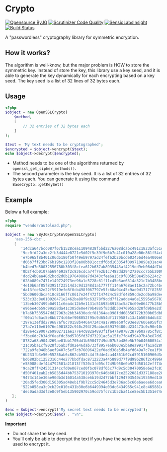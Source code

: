 # Crypto

[![Opensource ByJG](https://img.shields.io/badge/opensource-byjg.com-brightgreen.svg)](http://opensource.byjg.com)
[![Scrutinizer Code Quality](https://scrutinizer-ci.com/g/byjg/crypto/badges/quality-score.png?b=master)](https://scrutinizer-ci.com/g/byjg/crypto/?branch=master)
[![SensioLabsInsight](https://insight.sensiolabs.com/projects/8e296e39-d911-4d29-8585-6dec5011112c/mini.png)](https://insight.sensiolabs.com/projects/8e296e39-d911-4d29-8585-6dec5011112c)
[![Build Status](https://travis-ci.com/byjg/crypto.svg?branch=master)](https://travis-ci.com/byjg/crypto)

A "passwordless" cryptography library for symmetric encryption.

## How it works?

The algorithm is well-know, but the major problem is HOW to store the symmetric key. Instead of store the key, 
this library use a key seed, and it is able to generate the key dynamically for each encrypting based 
on a key seed. The key seed is a list of 32 lines of 32 bytes each.


## Usage

```php
<?php
$object = new OpenSSLCrypto(
    $method,
    [
        // 32 entries of 32 bytes each
    ]
);

$text = 'My text needs to be cryptographed';
$encrypted = $object->encrypt($text);
echo $object->decrypt($encrypted);
```

- Method needs to be one of the algorithms returned by `openssl_get_cipher_methods()`. 
- The second parameter is the key seed. It is a list of 32 entries of 32 bytes each. You can generate it using the command
  `BaseCrypto::getKeySet()`

## Example

Below a full example:

```php
<?php
require "vendor/autoload.php";

$object = new \ByJG\Crypto\OpenSSLCrypto(
    'aes-256-cbc',
    [
       '14dca647bcc087f67b1528cea11094838f5bd2276a08dcabc491c1823afc51dd',
       '9cc0fd22a3dc2fb3d444e0721e5d02f5c39f9d6b7c41c010a28e06e861f54c8b',
       'e7b965f8b401c06d5180f50f49eb9797ad24fef62b20bcde03456d4ea4006e83',
       'd06b7ff23bd76b19bc1283f28a00bb91cccdf6bd163354f099710898e31ac487',
       'b4bed7d50032556780b303f8cfea612b637ab8935443af4219dd9eb06d4d7b01',
       '0b2f4cb0107ab6946938f2c836cdca74f7e2b1c7482dd2942720ccc755b20097',
       'dcd24b8aa48d2bcd2d0b19764088e7d4343cfee6a15c9f805b58e45b6224c2f5',
       '628b889c7471e149724973ee96a1c5728c61f11c45e3ae6314a321c7b3488bde',
       '4e10b6af85f83951f23514d3c9d1248d1a1777ff114a6768ae116c2a72bc4bc3',
       'da13fce62e22f5919efe8f0cb498f067797e5fc68a94c45c9ae9d1717f82555d',
       '5bd0600dbca418c8166ffc0617e24f472f147424c58dfd4859cde2cd6a98dee7',
       '533c32c8e010920471e2462ba88f9c63278f9cdd7f12adde4a6e15595a56783d',
       '13beb307499b0d911c6ea4c12b9e1131c51693b8918ac5a76c09e86477b28b5a',
       'e966e4d659c99a58da41c305de0e479b4885f83ddb30476955ad28fd9b9e2d7a',
       'b7a6b7535547dd27963e2bb34630edcf81364ae998fdd68356772b300b65dbbc',
       'f00a1fd6ac5e8bb774c66ef908052f95c9d654df117958fc13a1b5056ddb331b',
       '297e13efdd279687af8c70158b446a4724c4a17989eb0fc93ee87606e958fc9c',
       '27a7e110e61076e4901822c940c294f29abbc659370480cd234473c0c90e10ef',
       'd28e4c29007269902711ae177e4c882a4893f1fa47a987872879b0a785cf8c20',
       'f3be6dc7b34df6aafdc3bd5705fd37d73291ac5a15fe7fd4d39497b43e87dd28',
       '8782a68a904d269ae01bb1705dd1b59047749dd07b5b486e5b79b04660054c1e',
       '21c05ba1cf9028f35ab3fd02e46dab733f8957e6b003e5ba8ea9917fa1ad2809',
       '722a9fe048b6aef9407c5ef7cb76896422ef0add38e5db4afd649a7c7ea1f905',
       '6b233fb3e56e55236ab6c862cb982c4df5dde4ca44361b02cd5915160966d3c5',
       'bd6802bc1252316c44e277bbdfdac8712223a445899d77f9d996286f2c499668',
       'e58088cdef444792501a21813ff520c3fd05cf249b958e0b92fd50142eff74d5',
       '9ca20ff424531314ccfd0e067ced0fbc078df65c77d9c5d30470058e6e2fc83c',
       'd50f461eab2cb5855d44bb753710193970c646b6017ce2522081d337188ee28d',
       '9473c14be30ae90db3d16014a538ce6b19d2477bbf1294793540c19559ed1363',
       '20ad5fed300d150305ad48eb1f9b72cc5d24645d3e736ad5c66e6aeee6dcea88',
       '522b058ea3c9cb29c010c431b30e6b6449994e03dc6434965c941e8c465881eb',
       'dec0adad3df3e8c9f5eb135902970c59cd75fc7c1b52ba41ce8ec5b1351e74dc',
   ];
)

$enc = $object->encrypt('My secret text needs to be encrypted');
echo $object->decrypt($enc) . "\n";
```

**Important**

- Do not share the key seed.
- You'll only be able to decrypt the text if you have the same key seed used to encrypt it.


